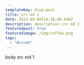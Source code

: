 ```yaml
---
templateKey: blog-post
title: src md 1
date: 2022-09-08T14:26:08.646Z
description: description src md 1
featuredpost: true
featuredimage: /img/coffee.png
tags:
  - "#srcmd"
---
```

body src md 1